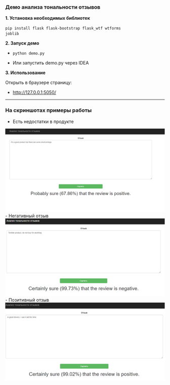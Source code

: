 ### Демо анализа тональности отзывов

**1. Установка необходимых библиотек**

<code>pip install flask flask-bootstrap flask_wtf wtforms joblib</code>

**2. Запуск демо**

- <code>python demo.py</code>

- Или запустить demo.py через IDEA

**3. Использование**

Открыть в браузере страницу:
- http://127.0.0.1:5050/

___

### На скриншотах примеры работы 
- Есть недостатки в продукте
<img src="Example_1.PNG" alt="drawing" width="700"/>
- Негативный отзыв
<img src="Example_2.PNG" alt="drawing" width="700"/>
- Позитивный отзыв
<img src="Example_3.PNG" alt="drawing" width="700"/>
